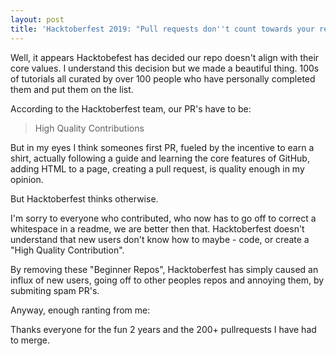 ```yaml
---
layout: post
title: 'Hacktoberfest 2019: "Pull requests don''t count towards your repo"'
---
```

Well, it appears Hacktobefest has decided our repo doesn't align with their core values. I understand this decision but we made a beautiful thing. 100s of tutorials all curated by over 100 people who have personally completed them and put them on the list. 

According to the Hacktoberfest team, our PR's have to be:

> High Quality Contributions

But in my eyes I think someones first PR, fueled by the incentive to earn a shirt, actually following a guide and learning the core features of GitHub, adding HTML to a page, creating a pull request, is quality enough in my opinion. 

But Hacktoberfest thinks otherwise.

I'm sorry to everyone who contributed, who now has to go off to correct a whitespace in a readme, we are better then that. Hacktoberfest doesn't understand that new users don't know how to maybe - code, or create a "High Quality Contribution". 

By removing these "Beginner Repos", Hacktoberfest has simply caused an influx of new users, going off to other peoples repos and annoying them, by submiting spam PR's.

Anyway, enough ranting from me:

Thanks everyone for the fun 2 years and the 200+ pullrequests I have had to merge.
